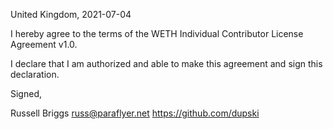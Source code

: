 United Kingdom, 2021-07-04

I hereby agree to the terms of the WETH Individual Contributor License
Agreement v1.0.

I declare that I am authorized and able to make this agreement and sign this
declaration.

Signed,

Russell Briggs russ@paraflyer.net https://github.com/dupski